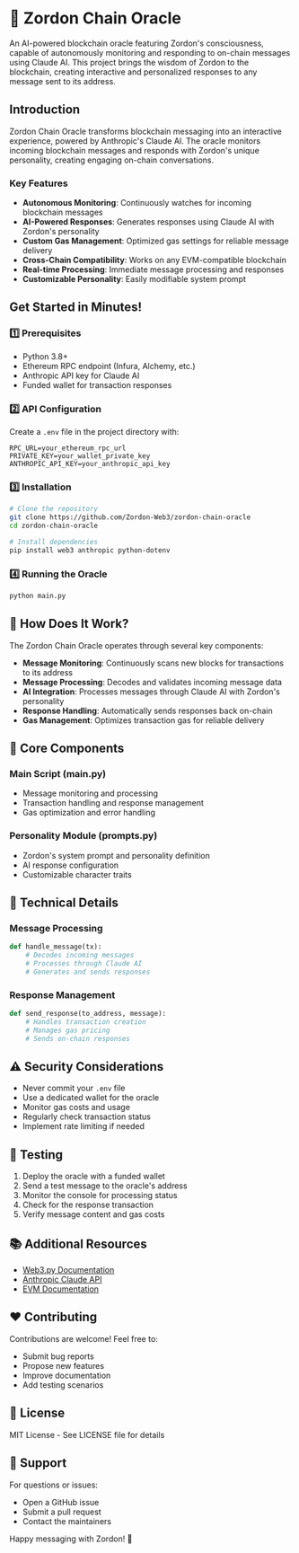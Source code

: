 # 🤖 Zordon Chain Oracle

An AI-powered blockchain oracle featuring Zordon's consciousness, capable of autonomously monitoring and responding to on-chain messages using Claude AI. This project brings the wisdom of Zordon to the blockchain, creating interactive and personalized responses to any message sent to its address.

## Introduction

Zordon Chain Oracle transforms blockchain messaging into an interactive experience, powered by Anthropic's Claude AI. The oracle monitors incoming blockchain messages and responds with Zordon's unique personality, creating engaging on-chain conversations.

### Key Features

- **Autonomous Monitoring**: Continuously watches for incoming blockchain messages
- **AI-Powered Responses**: Generates responses using Claude AI with Zordon's personality
- **Custom Gas Management**: Optimized gas settings for reliable message delivery
- **Cross-Chain Compatibility**: Works on any EVM-compatible blockchain
- **Real-time Processing**: Immediate message processing and responses
- **Customizable Personality**: Easily modifiable system prompt

## Get Started in Minutes!

### 1️⃣ Prerequisites
- Python 3.8+
- Ethereum RPC endpoint (Infura, Alchemy, etc.)
- Anthropic API key for Claude AI
- Funded wallet for transaction responses

### 2️⃣ API Configuration
Create a `.env` file in the project directory with:
```env
RPC_URL=your_ethereum_rpc_url
PRIVATE_KEY=your_wallet_private_key
ANTHROPIC_API_KEY=your_anthropic_api_key
```

### 3️⃣ Installation

```bash
# Clone the repository
git clone https://github.com/Zordon-Web3/zordon-chain-oracle
cd zordon-chain-oracle

# Install dependencies
pip install web3 anthropic python-dotenv
```

### 4️⃣ Running the Oracle

```bash
python main.py
```

## 🤔 How Does It Work?

The Zordon Chain Oracle operates through several key components:

- **Message Monitoring**: Continuously scans new blocks for transactions to its address
- **Message Processing**: Decodes and validates incoming message data
- **AI Integration**: Processes messages through Claude AI with Zordon's personality
- **Response Handling**: Automatically sends responses back on-chain
- **Gas Management**: Optimizes transaction gas for reliable delivery

## 🔧 Core Components

### Main Script (main.py)
- Message monitoring and processing
- Transaction handling and response management
- Gas optimization and error handling

### Personality Module (prompts.py)
- Zordon's system prompt and personality definition
- AI response configuration
- Customizable character traits

## 🤖 Technical Details

### Message Processing
```python
def handle_message(tx):
    # Decodes incoming messages
    # Processes through Claude AI
    # Generates and sends responses
```

### Response Management
```python
def send_response(to_address, message):
    # Handles transaction creation
    # Manages gas pricing
    # Sends on-chain responses
```

## ⚠️ Security Considerations

- Never commit your `.env` file
- Use a dedicated wallet for the oracle
- Monitor gas costs and usage
- Regularly check transaction status
- Implement rate limiting if needed

## 🔄 Testing

1. Deploy the oracle with a funded wallet
2. Send a test message to the oracle's address
3. Monitor the console for processing status
4. Check for the response transaction
5. Verify message content and gas costs

## 📚 Additional Resources

- [Web3.py Documentation](https://web3py.readthedocs.io/)
- [Anthropic Claude API](https://docs.anthropic.com/claude/reference/getting-started-with-the-api)
- [EVM Documentation](https://ethereum.org/en/developers/docs/evm/)

## ❤️ Contributing

Contributions are welcome! Feel free to:
- Submit bug reports
- Propose new features
- Improve documentation
- Add testing scenarios

## 📄 License

MIT License - See LICENSE file for details

## 🤝 Support

For questions or issues:
- Open a GitHub issue
- Submit a pull request
- Contact the maintainers

Happy messaging with Zordon! 🚀